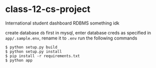 # class-12-cs-project

International student dashboard RDBMS something idk

create database `db` first in mysql, enter database creds as specified in `app/.sample.env`, rename it to `.env`
run the following commands

```console
$ python setup.py build
$ python setup.py install
$ pip install -r requirements.txt
$ python app
```
